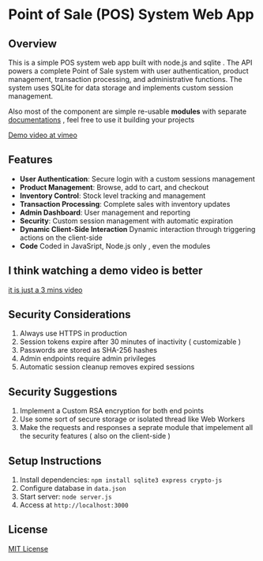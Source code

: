 # Point of Sale (POS) System Web App

## Overview

This is a simple POS system web app built with node.js and sqlite .
The API powers a complete Point of Sale system with user authentication, product management, transaction processing, and administrative functions. 
The system uses SQLite for data storage and implements custom session management.

Also most of the component are simple re-usable **modules** with separate [documentations](./documentations) , feel free to use it building your projects

[Demo video at vimeo](https://vimeo.com/1101035736)

## Features

- **User Authentication**: Secure login with a custom sessions management
- **Product Management**: Browse, add to cart, and checkout
- **Inventory Control**: Stock level tracking and management
- **Transaction Processing**: Complete sales with inventory updates
- **Admin Dashboard**: User management and reporting
- **Security**: Custom session management with automatic expiration
- **Dynamic Client-Side Interaction** Dynamic interaction through triggering actions on the client-side
- **Code** Coded in JavaSript, Node.js only , even the modules

## I think watching a demo video is better
[it is just a 3 mins video](https://github.com/abdelrahmantheprogrammer/POS.git)

## Security Considerations

1. Always use HTTPS in production
2. Session tokens expire after 30 minutes of inactivity ( customizable )
3. Passwords are stored as SHA-256 hashes
4. Admin endpoints require admin privileges
5. Automatic session cleanup removes expired sessions

## Security Suggestions

1. Implement a Custom RSA encryption for both end points
2. Use some sort of secure storage or isolated thread like Web Workers
3. Make the requests and responses a seprate module that impelement all the security features ( also on the client-side )


## Setup Instructions

1. Install dependencies: `npm install sqlite3 express crypto-js`
2. Configure database in `data.json`
3. Start server: `node server.js`
4. Access at `http://localhost:3000`

## License

[MIT License
](./LICENSE)
